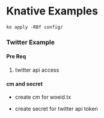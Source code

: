 # Knative Examples

```
ko apply -RBf config/
```

### Twitter Example

#### Pre Req

1. twitter api access


#### cm and secret

* create cm for woeid.tx

* create secret for twitter api token

